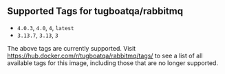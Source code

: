 ## Supported Tags for tugboatqa/rabbitmq

* `4.0.3`, `4.0`, `4`, `latest`
* `3.13.7`, `3.13`, `3`

The above tags are currently supported. Visit https://hub.docker.com/r/tugboatqa/rabbitmq/tags/ to see a list of all available tags for this image, including those that are no longer supported.
